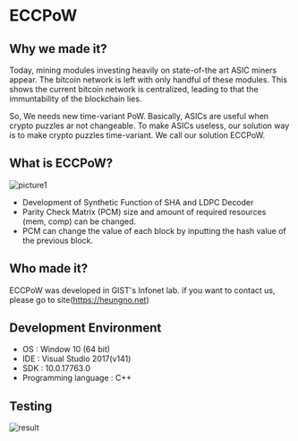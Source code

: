 # ECCPoW

## Why we made it?

Today, mining modules investing heavily on state-of-the art ASIC miners appear. The bitcoin network is left with only handful of these modules. This shows the current bitcoin network is centralized, leading to that the immuntability of the blockchain lies.

So, We needs new time-variant PoW. Basically, ASICs are useful when crypto puzzles ar not changeable. To make ASICs useless, our solution way is to make crypto puzzles time-variant. We call our solution ECCPoW.

## What is ECCPoW?

![picture1](https://user-images.githubusercontent.com/25213941/57541109-3f3a2600-7389-11e9-9bf4-5170ded0eeaa.jpg)

- Development of Synthetic Function of SHA and LDPC Decoder
- Parity Check Matrix (PCM) size and amount of required resources (mem, comp) can be changed.
- PCM can change the value of each block by inputting the hash value of the previous block.

## Who made it?

ECCPoW was developed in GIST's Infonet lab. if you want to contact us, please go to site(https://heungno.net)

## Development Environment

- OS : Window 10 (64 bit)
- IDE : Visual Studio 2017(v141)
- SDK : 10.0.17763.0
- Programming language : C++

## Testing

![result](https://user-images.githubusercontent.com/25213941/57542325-4c0c4900-738c-11e9-9dd4-48582f05ad42.jpg)


